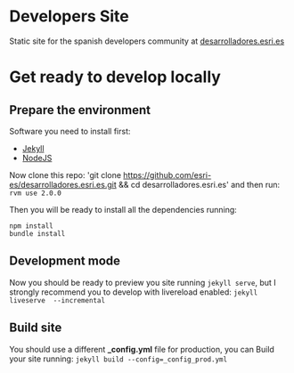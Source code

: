 # Developers Site
Static site for the spanish developers community at
[desarrolladores.esri.es](http://desarrolladores.esri.es)

# Get ready to develop locally

## Prepare the environment

Software you need to install first:
 * [Jekyll](https://jekyllrb.com/)
 * [NodeJS](https://nodejs.org/en/)

Now clone this repo: 'git clone https://github.com/esri-es/desarrolladores.esri.es.git && cd desarrolladores.esri.es' and then run: `rvm use 2.0.0`

Then you will be ready to install all the dependencies running:
```
npm install
bundle install
```

## Development mode

Now you should be ready to preview you site running `jekyll serve`, but I
strongly recommend you to develop with livereload enabled:
`jekyll liveserve  --incremental`

## Build site
You should use a different **_config.yml** file for production, you can Build
your site running: `jekyll build --config=_config_prod.yml`
